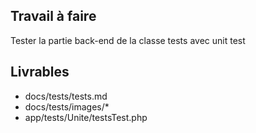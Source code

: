 ## Travail à faire

Tester la partie back-end de la classe tests avec unit test

## Livrables

- docs/tests/tests.md
- docs/tests/images/*
- app/tests/Unite/testsTest.php
